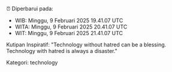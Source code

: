 ⏰ Diperbarui pada:
- WIB: Minggu, 9 Februari 2025 19.41.07 UTC
- WITA: Minggu, 9 Februari 2025 20.41.07 UTC
- WIT: Minggu, 9 Februari 2025 21.41.07 UTC

Kutipan Inspiratif:
"Technology without hatred can be a blessing. Technology with hatred is always a disaster."


Kategori: technology

